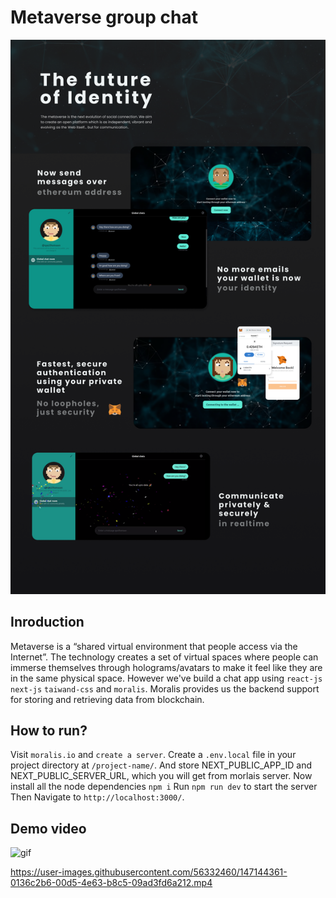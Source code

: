 # Metaverse group chat
<img src="/ss/bg.png"></img>

## Inroduction
Metaverse is a “shared virtual environment that people access via the Internet”. 
The technology creates a set of virtual spaces where people can immerse themselves through 
holograms/avatars to make it feel like they are in the same physical space. 
However we've build a chat app using `react-js` `next-js` `taiwand-css` and `moralis`. 
Moralis provides us the backend support for storing and retrieving data from blockchain.

## How to run?
Visit `moralis.io` and `create a server`.
Create a `.env.local` file in your project directory at `/project-name/`. And store NEXT_PUBLIC_APP_ID and NEXT_PUBLIC_SERVER_URL, which you will get from morlais server.
Now install all the node dependencies `npm i`
Run `npm run dev` to start the server Then  Navigate to `http://localhost:3000/`.

## Demo video
![gif](https://user-images.githubusercontent.com/56332460/147144326-7d580bfc-c4f1-4883-99e6-bec508e5d64b.gif)


https://user-images.githubusercontent.com/56332460/147144361-0136c2b6-00d5-4e63-b8c5-09ad3fd6a212.mp4

